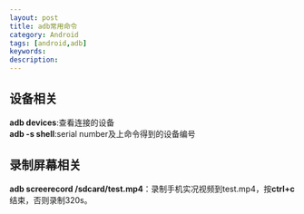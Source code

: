 ```yaml
---
layout: post
title: adb常用命令
category: Android
tags: [android,adb]
keywords:
description:
---
```


## 设备相关
**adb devices**:查看连接的设备<br>
**adb -s <serial number> shell**:serial number及上命令得到的设备编号

## 录制屏幕相关
**adb screerecord /sdcard/test.mp4**：录制手机实况视频到test.mp4，按**ctrl+c**结束，否则录制320s。

